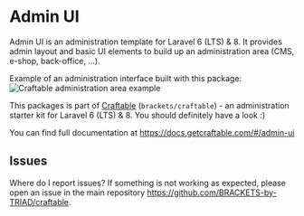 # Admin UI

Admin UI is an administration template for Laravel 6 (LTS) & 8. It provides admin layout and basic UI elements to build up an administration area (CMS, e-shop, back-office, ...).

Example of an administration interface built with this package:
![Craftable administration area example](https://docs.getcraftable.com/assets/posts-crud.png "Craftable administration area example")

This packages is part of [Craftable](https://github.com/BRACKETS-by-TRIAD/craftable) (`brackets/craftable`) - an administration starter kit for Laravel 6 (LTS) & 8. You should definitely have a look :)

You can find full documentation at https://docs.getcraftable.com/#/admin-ui

## Issues
Where do I report issues?
If something is not working as expected, please open an issue in the main repository https://github.com/BRACKETS-by-TRIAD/craftable.
